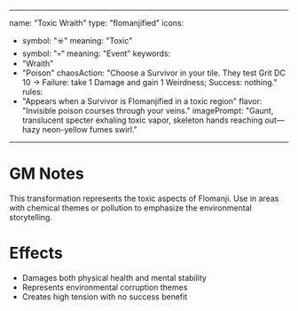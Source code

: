 
---
name: "Toxic Wraith"
type: "flomanjified"
icons:
  - symbol: "☣️"
    meaning: "Toxic"
  - symbol: "💀"
    meaning: "Event"
keywords:
  - "Wraith"
  - "Poison"
chaosAction: "Choose a Survivor in your tile. They test Grit DC 10 → Failure: take 1 Damage and gain 1 Weirdness; Success: nothing."
rules:
  - "Appears when a Survivor is Flomanjified in a toxic region"
flavor: "Invisible poison courses through your veins."
imagePrompt: "Gaunt, translucent specter exhaling toxic vapor, skeleton hands reaching out—hazy neon-yellow fumes swirl."
---

# GM Notes

This transformation represents the toxic aspects of Flomanji. Use in areas with chemical themes or pollution to emphasize the environmental storytelling.

# Effects

- Damages both physical health and mental stability
- Represents environmental corruption themes
- Creates high tension with no success benefit
